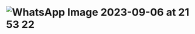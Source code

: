 # ![WhatsApp Image 2023-09-06 at 21 53 22](https://github.com/Aum8/SIH/assets/92933416/5dc69d24-7c17-43f0-9ed8-89238a15e661)


